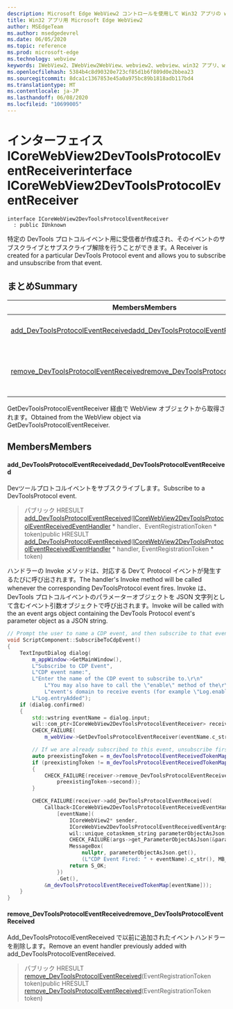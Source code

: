 ```yaml
---
description: Microsoft Edge WebView2 コントロールを使用して Win32 アプリの web コンテンツをホストする
title: Win32 アプリ用 Microsoft Edge WebView2
author: MSEdgeTeam
ms.author: msedgedevrel
ms.date: 06/05/2020
ms.topic: reference
ms.prod: microsoft-edge
ms.technology: webview
keywords: IWebView2、IWebView2WebView、webview2、webview、win32 アプリ、win32、edge、ICoreWebView2、ICoreWebView2Controller、browser control、edge html
ms.openlocfilehash: 5384b4c8d90320e723cf85d1b6f809d0e2bbea23
ms.sourcegitcommit: 8dca1c1367853e45a0a975bc89b1818adb117bd4
ms.translationtype: MT
ms.contentlocale: ja-JP
ms.lasthandoff: 06/08/2020
ms.locfileid: "10699005"
---
```

# <span data-ttu-id="0e9b7-104">インターフェイス ICoreWebView2DevToolsProtocolEventReceiver</span><span class="sxs-lookup"><span data-stu-id="0e9b7-104">interface ICoreWebView2DevToolsProtocolEventReceiver</span></span> 

```
interface ICoreWebView2DevToolsProtocolEventReceiver
  : public IUnknown
```

<span data-ttu-id="0e9b7-105">特定の DevTools プロトコルイベント用に受信者が作成され、そのイベントのサブスクライブとサブスクライブ解除を行うことができます。</span><span class="sxs-lookup"><span data-stu-id="0e9b7-105">A Receiver is created for a particular DevTools Protocol event and allows you to subscribe and unsubscribe from that event.</span></span>

## <span data-ttu-id="0e9b7-106">まとめ</span><span class="sxs-lookup"><span data-stu-id="0e9b7-106">Summary</span></span>

 <span data-ttu-id="0e9b7-107">Members</span><span class="sxs-lookup"><span data-stu-id="0e9b7-107">Members</span></span>                        | <span data-ttu-id="0e9b7-108">説明</span><span class="sxs-lookup"><span data-stu-id="0e9b7-108">Descriptions</span></span>
--------------------------------|---------------------------------------------
[<span data-ttu-id="0e9b7-109">add_DevToolsProtocolEventReceived</span><span class="sxs-lookup"><span data-stu-id="0e9b7-109">add_DevToolsProtocolEventReceived</span></span>](#add_devtoolsprotocoleventreceived) | <span data-ttu-id="0e9b7-110">Devツールプロトコルイベントをサブスクライブします。</span><span class="sxs-lookup"><span data-stu-id="0e9b7-110">Subscribe to a DevToolsProtocol event.</span></span>
[<span data-ttu-id="0e9b7-111">remove_DevToolsProtocolEventReceived</span><span class="sxs-lookup"><span data-stu-id="0e9b7-111">remove_DevToolsProtocolEventReceived</span></span>](#remove_devtoolsprotocoleventreceived) | <span data-ttu-id="0e9b7-112">Add_DevToolsProtocolEventReceived で以前に追加されたイベントハンドラーを削除します。</span><span class="sxs-lookup"><span data-stu-id="0e9b7-112">Remove an event handler previously added with add_DevToolsProtocolEventReceived.</span></span>

<span data-ttu-id="0e9b7-113">GetDevToolsProtocolEventReceiver 経由で WebView オブジェクトから取得されます。</span><span class="sxs-lookup"><span data-stu-id="0e9b7-113">Obtained from the WebView object via GetDevToolsProtocolEventReceiver.</span></span>

## <span data-ttu-id="0e9b7-114">Members</span><span class="sxs-lookup"><span data-stu-id="0e9b7-114">Members</span></span>

#### <span data-ttu-id="0e9b7-115">add_DevToolsProtocolEventReceived</span><span class="sxs-lookup"><span data-stu-id="0e9b7-115">add_DevToolsProtocolEventReceived</span></span> 

<span data-ttu-id="0e9b7-116">Devツールプロトコルイベントをサブスクライブします。</span><span class="sxs-lookup"><span data-stu-id="0e9b7-116">Subscribe to a DevToolsProtocol event.</span></span>

> <span data-ttu-id="0e9b7-117">パブリック HRESULT [add_DevToolsProtocolEventReceived](#add_devtoolsprotocoleventreceived)([ICoreWebView2DevToolsProtocolEventReceivedEventHandler](icorewebview2devtoolsprotocoleventreceivedeventhandler.md) \* handler、EventRegistrationToken \* token)</span><span class="sxs-lookup"><span data-stu-id="0e9b7-117">public HRESULT [add_DevToolsProtocolEventReceived](#add_devtoolsprotocoleventreceived)([ICoreWebView2DevToolsProtocolEventReceivedEventHandler](icorewebview2devtoolsprotocoleventreceivedeventhandler.md) \* handler, EventRegistrationToken \* token)</span></span>

<span data-ttu-id="0e9b7-118">ハンドラーの Invoke メソッドは、対応する Devて Protocol イベントが発生するたびに呼び出されます。</span><span class="sxs-lookup"><span data-stu-id="0e9b7-118">The handler's Invoke method will be called whenever the corresponding DevToolsProtocol event fires.</span></span> <span data-ttu-id="0e9b7-119">Invoke は、DevTools プロトコルイベントのパラメーターオブジェクトを JSON 文字列として含むイベント引数オブジェクトで呼び出されます。</span><span class="sxs-lookup"><span data-stu-id="0e9b7-119">Invoke will be called with the an event args object containing the DevTools Protocol event's parameter object as a JSON string.</span></span>

```cpp
// Prompt the user to name a CDP event, and then subscribe to that event.
void ScriptComponent::SubscribeToCdpEvent()
{
    TextInputDialog dialog(
        m_appWindow->GetMainWindow(),
        L"Subscribe to CDP Event",
        L"CDP event name:",
        L"Enter the name of the CDP event to subscribe to.\r\n"
            L"You may also have to call the \"enable\" method of the\r\n"
            L"event's domain to receive events (for example \"Log.enable\").\r\n",
        L"Log.entryAdded");
    if (dialog.confirmed)
    {
        std::wstring eventName = dialog.input;
        wil::com_ptr<ICoreWebView2DevToolsProtocolEventReceiver> receiver;
        CHECK_FAILURE(
            m_webView->GetDevToolsProtocolEventReceiver(eventName.c_str(), &receiver));

        // If we are already subscribed to this event, unsubscribe first.
        auto preexistingToken = m_devToolsProtocolEventReceivedTokenMap.find(eventName);
        if (preexistingToken != m_devToolsProtocolEventReceivedTokenMap.end())
        {
            CHECK_FAILURE(receiver->remove_DevToolsProtocolEventReceived(
                preexistingToken->second));
        }

        CHECK_FAILURE(receiver->add_DevToolsProtocolEventReceived(
            Callback<ICoreWebView2DevToolsProtocolEventReceivedEventHandler>(
                [eventName](
                    ICoreWebView2* sender,
                    ICoreWebView2DevToolsProtocolEventReceivedEventArgs* args) -> HRESULT {
                    wil::unique_cotaskmem_string parameterObjectAsJson;
                    CHECK_FAILURE(args->get_ParameterObjectAsJson(&parameterObjectAsJson));
                    MessageBox(
                        nullptr, parameterObjectAsJson.get(),
                        (L"CDP Event Fired: " + eventName).c_str(), MB_OK);
                    return S_OK;
                })
                .Get(),
            &m_devToolsProtocolEventReceivedTokenMap[eventName]));
    }
}
```

#### <span data-ttu-id="0e9b7-120">remove_DevToolsProtocolEventReceived</span><span class="sxs-lookup"><span data-stu-id="0e9b7-120">remove_DevToolsProtocolEventReceived</span></span> 

<span data-ttu-id="0e9b7-121">Add_DevToolsProtocolEventReceived で以前に追加されたイベントハンドラーを削除します。</span><span class="sxs-lookup"><span data-stu-id="0e9b7-121">Remove an event handler previously added with add_DevToolsProtocolEventReceived.</span></span>

> <span data-ttu-id="0e9b7-122">パブリック HRESULT [remove_DevToolsProtocolEventReceived](#remove_devtoolsprotocoleventreceived)(EventRegistrationToken token)</span><span class="sxs-lookup"><span data-stu-id="0e9b7-122">public HRESULT [remove_DevToolsProtocolEventReceived](#remove_devtoolsprotocoleventreceived)(EventRegistrationToken token)</span></span>

